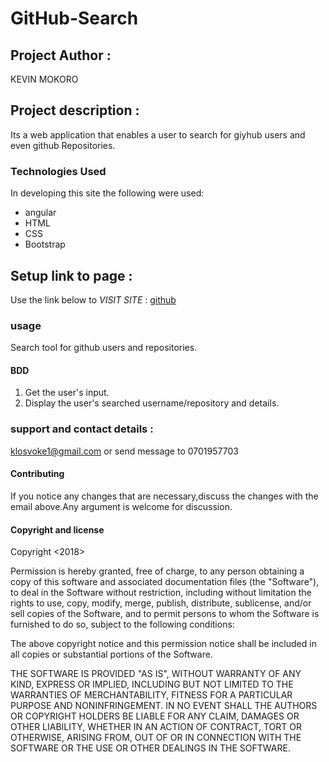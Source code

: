 # GitHub-Search

## Project Author :

KEVIN MOKORO

## Project description :

Its a web application that enables a user to  search for giyhub users and even github Repositories.

### Technologies Used

In developing this site the following were used:
-   angular
-   HTML
-   CSS
-   Bootstrap
## Setup link to page :

Use the link below to _VISIT SITE_ : [github](https://kevinmokoro.github.io/Github-search/)

### usage
Search tool for github users and repositories.

#### BDD

1.  Get the user's input.
2.  Display the user's searched username/repository and details.

### support and contact details :

klosvoke1@gmail.com or send message to 0701957703

#### Contributing

If you notice any changes that are necessary,discuss the changes with the email above.Any argument is welcome for discussion.

#### Copyright and license

Copyright <2018> <KEVIN MOKORO>

Permission is hereby granted, free of charge, to any person obtaining a copy of this software and associated documentation files (the "Software"), to deal in the Software without restriction, including without limitation the rights to use, copy, modify, merge, publish, distribute, sublicense, and/or sell copies of the Software, and to permit persons to whom the Software is furnished to do so, subject to the following conditions:

The above copyright notice and this permission notice shall be included in all copies or substantial portions of the Software.

THE SOFTWARE IS PROVIDED "AS IS", WITHOUT WARRANTY OF ANY KIND, EXPRESS OR IMPLIED, INCLUDING BUT NOT LIMITED TO THE WARRANTIES OF MERCHANTABILITY, FITNESS FOR A PARTICULAR PURPOSE AND NONINFRINGEMENT. IN NO EVENT SHALL THE AUTHORS OR COPYRIGHT HOLDERS BE LIABLE FOR ANY CLAIM, DAMAGES OR OTHER LIABILITY, WHETHER IN AN ACTION OF CONTRACT, TORT OR OTHERWISE, ARISING FROM, OUT OF OR IN CONNECTION WITH THE SOFTWARE OR THE USE OR OTHER DEALINGS IN THE SOFTWARE.

